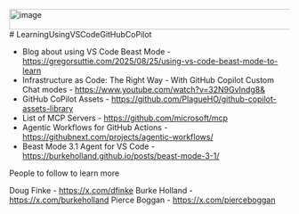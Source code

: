 <img width="537" height="37" alt="image" src="https://github.com/user-attachments/assets/fe4ef40c-44df-41af-a81d-d56b63678f53" /># LearningUsingVSCodeGitHubCoPilot

- Blog about using VS Code Beast Mode - https://gregorsuttie.com/2025/08/25/using-vs-code-beast-mode-to-learn
- Infrastructure as Code: The Right Way - With GitHub Copilot Custom Chat modes - https://www.youtube.com/watch?v=32N9GvIndg8&
- GitHub CoPilot Assets - https://github.com/PlagueHO/github-copilot-assets-library
- List of MCP Servers - https://github.com/microsoft/mcp
- Agentic Workflows for GitHub Actions - https://githubnext.com/projects/agentic-workflows/
- Beast Mode 3.1 Agent for VS Code - https://burkeholland.github.io/posts/beast-mode-3-1/


People to follow to learn more


Doug Finke - https://x.com/dfinke
Burke Holland - https://x.com/burkeholland
Pierce Boggan - https://x.com/pierceboggan

